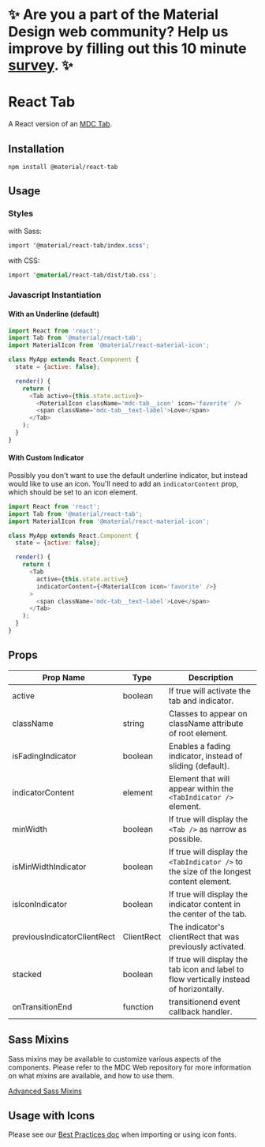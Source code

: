 # ✨ Are you a part of the Material Design web community? Help us improve by filling out this 10 minute <a href='https://bit.ly/materialwebsurvey'>survey</a>. ✨

# React Tab

A React version of an [MDC Tab](https://github.com/material-components/material-components-web/tree/master/packages/mdc-tab).

## Installation

```
npm install @material/react-tab
```

## Usage

### Styles

with Sass:
```scss
import '@material/react-tab/index.scss';
```

with CSS:
```css
import '@material/react-tab/dist/tab.css';
```

### Javascript Instantiation

#### With an Underline (default)

```js
import React from 'react';
import Tab from '@material/react-tab';
import MaterialIcon from '@material/react-material-icon';

class MyApp extends React.Component {
  state = {active: false};

  render() {
    return (
      <Tab active={this.state.active}>
        <MaterialIcon className='mdc-tab__icon' icon='favorite' />
        <span className='mdc-tab__text-label'>Love</span>
      </Tab>
    );
  }
}
```

#### With Custom Indicator

Possibly you don't want to use the default underline indicator, but instead would like to use an icon. You'll need to add an `indicatorContent` prop, which should be set to an icon element.

```js
import React from 'react';
import Tab from '@material/react-tab';
import MaterialIcon from '@material/react-material-icon';

class MyApp extends React.Component {
  state = {active: false};

  render() {
    return (
      <Tab
        active={this.state.active}
        indicatorContent={<MaterialIcon icon='favorite' />}
      >
        <span className='mdc-tab__text-label'>Love</span>
      </Tab>
    );
  }
}
```

## Props

Prop Name | Type | Description
--- | --- | ---
active | boolean | If true will activate the tab and indicator.
className | string | Classes to appear on className attribute of root element.
isFadingIndicator | boolean | Enables a fading indicator, instead of sliding (default).
indicatorContent | element | Element that will appear within the `<TabIndicator />` element.
minWidth | boolean | If true will display the `<Tab />` as narrow as possible.
isMinWidthIndicator | boolean | If true will display the `<TabIndicator />` to the size of the longest content element.
isIconIndicator | boolean | If true will display the indicator content in the center of the tab.
previousIndicatorClientRect | ClientRect | The indicator's clientRect that was previously activated.
stacked | boolean | If true will display the tab icon and label to flow vertically instead of horizontally.
onTransitionEnd | function | transitionend event callback handler.

## Sass Mixins

Sass mixins may be available to customize various aspects of the components. Please refer to the
MDC Web repository for more information on what mixins are available, and how to use them.

[Advanced Sass Mixins](https://github.com/material-components/material-components-web/blob/master/packages/mdc-tab/README.md#sass-mixins)

## Usage with Icons

Please see our [Best Practices doc](../../docs/best-practices.md#importing-font-icons) when importing or using icon fonts.
